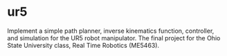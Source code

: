 # ur5
Implement a simple path planner, inverse kinematics function, controller, and simulation for the UR5 robot manipulator. The final project for the Ohio State University class, Real Time Robotics (ME5463).
